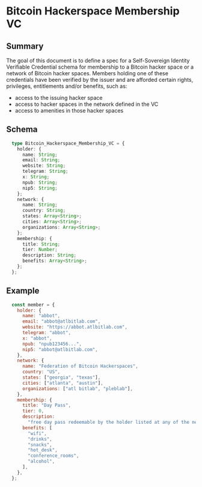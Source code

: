 # Bitcoin Hackerspace Membership VC

## Summary
The goal of this document is to define a spec for a Self-Sovereign Identity Verifiable Credential schema for membership to a Bitcoin hacker space or a network of Bitcoin hacker spaces.
Members holding one of these credentials have been verified by the issuer and are afforded certain rights, privileges, entitlements and/or benefits, such as:
  - access to the issuing hacker space
  - access to hacker spaces in the network defined in the VC
  - access to amenities in those hacker spaces

## Schema

```typescript
  type Bitcoin_Hackerspace_Membership_VC = {
    holder: {
      name: String;
      email: String;
      website: String;
      telegram: String;
      x: String;
      npub: String;
      nip5: String;
    };
    network: {
      name: String;
      country: String;
      states: Array<String>;
      cities: Array<String>;
      organizations: Array<String>;
    };
    membership: {
      title: String;
      tier: Number;
      description: String;
      benefits: Array<String>;
    };
  };
```

## Example

```js
  const member = {
    holder: {
      name: "abbot",
      email: "abbot@atlbitlab.com",
      website: "https://abbot.atlbitlab.com",
      telegram: "abbot",
      x: "abbot",
      npub: "npub123456...",
      nip5: "abbot@atlbitlab.com",
    },
    network: {
      name: "Federation of Bitcoin Hackerspaces",
      country: "US",
      states: ["georgia", "texas"],
      cities: ["atlanta", "austin"],
      organizations: ["atl bitlab", "pleblab"],
    },
    membership: {
      title: "Day Pass",
      tier: 0,
      description:
        "free day pass redeemable by the holder listed at any of the network organizations listed",
      benefits: [
        "wifi",
        "drinks",
        "snacks",
        "hot_desk",
        "conference_rooms",
        "alcohol",
      ],
    },
  };
```

